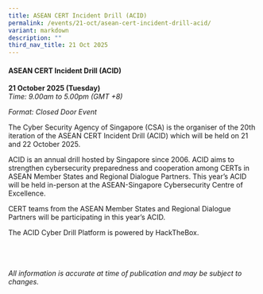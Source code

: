 ```yaml
---
title: ASEAN CERT Incident Drill (ACID)
permalink: /events/21-oct/asean-cert-incident-drill-acid/
variant: markdown
description: ""
third_nav_title: 21 Oct 2025
---
```

#### **ASEAN CERT Incident Drill (ACID)**

**21 October 2025 (Tuesday)**  
*Time: 9.00am to 5.00pm (GMT +8)*

*Format: Closed Door Event*

The Cyber Security Agency of Singapore (CSA) is the organiser of the 20th iteration of the ASEAN CERT Incident Drill (ACID) which will be held on 21 and 22 October 2025.  
 
ACID is an annual drill hosted by Singapore since 2006. ACID aims to strengthen cybersecurity preparedness and cooperation among CERTs in ASEAN Member States and Regional Dialogue Partners. This year’s ACID will be held in-person at the ASEAN-Singapore Cybersecurity Centre of Excellence.  
 
CERT teams from the ASEAN Member States and Regional Dialogue Partners will be participating in this year’s ACID.  
 
The ACID Cyber Drill Platform is powered by HackTheBox. 

<br><br><br>
*All information is accurate at time of publication and may be subject to changes.*
